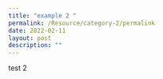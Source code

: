 ```yaml
---
title: "example 2 "
permalink: /Resource/category-2/permalink
date: 2022-02-11
layout: post
description: ""
---
```

test 2